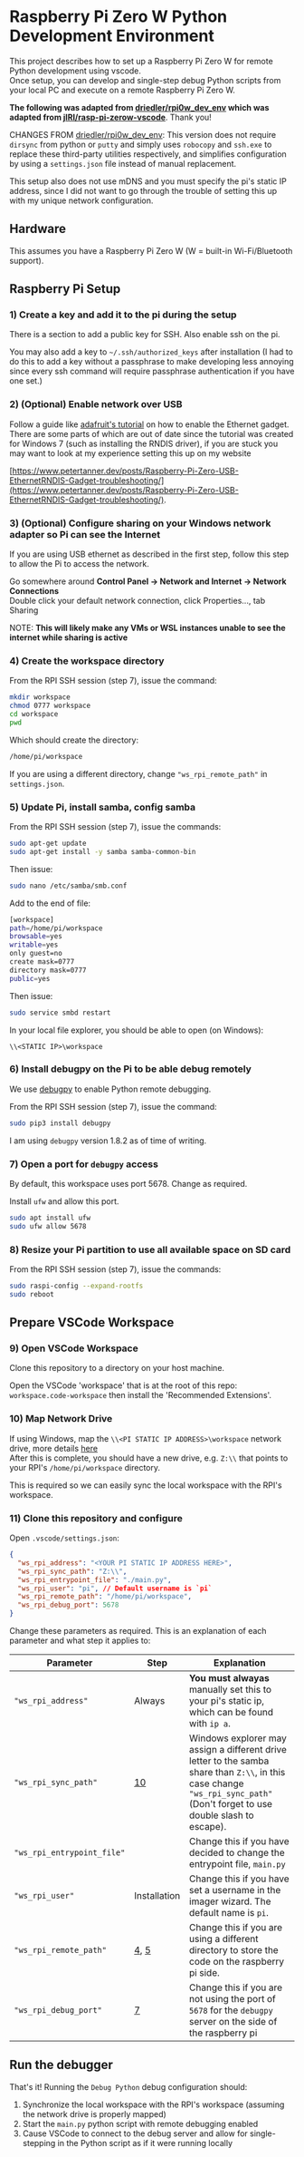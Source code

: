 # Raspberry Pi Zero W Python Development Environment

This project describes how to set up a Raspberry Pi Zero W for remote Python development using vscode.  
Once setup, you can develop and single-step debug Python scripts from your local PC and execute on a remote Raspberry Pi Zero W.

**The following was adapted from [driedler/rpi0w_dev_env](https://github.com/driedler/rpi0w_dev_env) which was adapted from
[jIRI/rasp-pi-zerow-vscode](https://bitbucket.org/jIRI/rasp-pi-zerow-vscode/src/master/)**. Thank you!

CHANGES FROM [driedler/rpi0w_dev_env](https://github.com/driedler/rpi0w_dev_env): This version does not require `dirsync` from python or `putty` and simply uses `robocopy` and `ssh.exe` to replace these third-party utilities respectively, and simplifies configuration by using a `settings.json` file instead of manual replacement.

This setup also does not use mDNS and you must specify the pi's static IP address, since I did not want to go through the trouble of setting this up with my unique network configuration.

## Hardware

This assumes you have a Raspberry Pi Zero W (W = built-in Wi-Fi/Bluetooth support).

## Raspberry Pi Setup

### 1) Create a key and add it to the pi during the setup

There is a section to add a public key for SSH. Also enable ssh on the pi.

You may also add a key to `~/.ssh/authorized_keys` after installation (I had to do this to add a key without a passphrase to make developing less annoying since every ssh command will require passphrase authentication if you have one set.)

### 2) (Optional) Enable network over USB

Follow a guide like [adafruit's tutorial](https://learn.adafruit.com/turning-your-raspberry-pi-zero-into-a-usb-gadget/ethernet-gadget) on how to enable the Ethernet gadget. There are some parts of which are out of date since the tutorial was created for Windows 7 (such as installing the RNDIS driver), if you are stuck you may want to look at my experience setting this up on my website

[https://www.petertanner.dev/posts/Raspberry-Pi-Zero-USB-EthernetRNDIS-Gadget-troubleshooting/](https://www.petertanner.dev/posts/Raspberry-Pi-Zero-USB-EthernetRNDIS-Gadget-troubleshooting/).

### 3) (Optional) Configure sharing on your Windows network adapter so Pi can see the Internet

If you are using USB ethernet as described in the first step, follow this step to allow the Pi to access the network.

Go somewhere around **Control Panel -> Network and Internet -> Network Connections**  
Double click your default network connection, click Properties..., tab Sharing

NOTE: **This will likely make any VMs or WSL instances unable to see the internet while sharing is active**

### 4) Create the workspace directory

From the RPI SSH session (step 7), issue the command:

```bash
mkdir workspace
chmod 0777 workspace
cd workspace
pwd
```

Which should create the directory:

```txt
/home/pi/workspace
```

If you are using a different directory, change `"ws_rpi_remote_path"` in `settings.json`.

### 5) Update Pi, install samba, config samba

From the RPI SSH session (step 7), issue the commands:

```bash
sudo apt-get update
sudo apt-get install -y samba samba-common-bin
```

Then issue:

```bash
sudo nano /etc/samba/smb.conf
```

Add to the end of file:

```bash
[workspace]
path=/home/pi/workspace
browsable=yes
writable=yes
only guest=no
create mask=0777
directory mask=0777
public=yes
```

Then issue:

```bash
sudo service smbd restart
```

In your local file explorer, you should be able to open (on Windows):

```batch
\\<STATIC IP>\workspace
```

### 6) Install debugpy on the Pi to be able debug remotely

We use [debugpy](https://github.com/microsoft/debugpy) to enable Python remote debugging.

From the RPI SSH session (step 7), issue the command:

```bash
sudo pip3 install debugpy
```

I am using `debugpy` version 1.8.2 as of time of writing.

### 7) Open a port for `debugpy` access

By default, this workspace uses port 5678. Change as required.

Install `ufw` and allow this port.

```bash
sudo apt install ufw
sudo ufw allow 5678
```

### 8) Resize your Pi partition to use all available space on SD card

From the RPI SSH session (step 7), issue the commands:

```bash
sudo raspi-config --expand-rootfs
sudo reboot
```

## Prepare VSCode Workspace

### 9) Open VSCode Workspace

Clone this repository to a directory on your host machine.

Open the VSCode 'workspace' that is at the root of this repo: `workspace.code-workspace`
then install the 'Recommended Extensions'.

### 10) Map Network Drive

If using Windows, map the `\\<PI STATIC IP ADDRESS>\workspace` network drive, more details [here](https://support.microsoft.com/en-us/windows/map-a-network-drive-in-windows-10-29ce55d1-34e3-a7e2-4801-131475f9557d)  
After this is complete, you should have a new drive, e.g. `Z:\\` that points to your RPI's `/home/pi/workspace` directory.

This is required so we can easily sync the local workspace with the RPI's workspace.

### 11) Clone this repository and configure

Open `.vscode/settings.json`:

```json
{
  "ws_rpi_address": "<YOUR PI STATIC IP ADDRESS HERE>",
  "ws_rpi_sync_path": "Z:\\",
  "ws_rpi_entrypoint_file": "./main.py",
  "ws_rpi_user": "pi", // Default username is `pi`
  "ws_rpi_remote_path": "/home/pi/workspace",
  "ws_rpi_debug_port": 5678
}
```

Change these parameters as required. This is an explanation of each parameter and what step it applies to:

| Parameter                  | Step                                                                                 | Explanation                                                                                                                                                                 |
| -------------------------- | ------------------------------------------------------------------------------------ | --------------------------------------------------------------------------------------------------------------------------------------------------------------------------- |
| `"ws_rpi_address"`         | Always                                                                               | **You must alwayas** manually set this to your pi's static ip, which can be found with `ip a`.                                                                              |
| `"ws_rpi_sync_path"`       | [10](#10-map-network-drive)                                                          | Windows explorer may assign a different drive letter to the samba share than `Z:\\`, in this case change `"ws_rpi_sync_path"` (Don't forget to use double slash to escape). |
| `"ws_rpi_entrypoint_file"` |                                                                                      | Change this if you have decided to change the entrypoint file, `main.py`                                                                                                    |
| `"ws_rpi_user"`            | Installation                                                                         | Change this if you have set a username in the imager wizard. The default name is `pi`.                                                                                      |
| `"ws_rpi_remote_path"`     | [4](#4-create-the-workspace-directory), [5](#5-update-pi-install-samba-config-samba) | Change this if you are using a different directory to store the code on the raspberry pi side.                                                                              |
| `"ws_rpi_debug_port"`      | [7](#7-open-a-port-for-debugpy-access)                                               | Change this if you are not using the port of `5678` for the `debugpy` server on the side of the raspberry pi                                                                |

## Run the debugger

That's it! Running the `Debug Python` debug configuration should:

1. Synchronize the local workspace with the RPI's workspace (assuming the network drive is properly mapped)
2. Start the `main.py` python script with remote debugging enabled
3. Cause VSCode to connect to the debug server and allow for single-stepping in the Python script as if it were running locally
